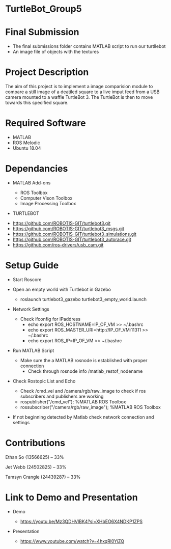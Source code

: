 # TurtleBot_Group5

# Final Submission
- The final submissions folder contains MATLAB script to run our turtllebot
- An image file of objects with the textures 


# Project Description

The aim of this project is to implement a image comparision module to compare a still image of a deatiled square to a live imput feed from a USB camera mounted to a waffle TurtleBot 3. The TurtleBot is then to move towards this specified square.


# Required Software

* MATLAB
* ROS Melodic
* Ubuntu 18.04

# Dependancies

* MATLAB Add-ons
  - ROS Toolbox
  - Computer Vison Toolbox
  - Image Processing Toolbox
    
 * TURTLEBOT
  - https://github.com/ROBOTIS-GIT/turtlebot3.git
  - https://github.com/ROBOTIS-GIT/turtlebot3_msgs.git
  - https://github.com/ROBOTIS-GIT/turtlebot3_simulations.git
  - https://github.com/ROBOTIS-GIT/turtlebot3_autorace.git
  - https://github.com/ros-drivers/usb_cam.git
   

# Setup Guide
  * Start Roscore

  * Open an empty world with Turtlebot in Gazebo
    - roslaunch turtlebot3_gazebo turtlebot3_empty_world.launch

  * Network Settings
    * Check ifconfig for IPaddress
      - echo export ROS_HOSTNAME=IP_OF_VM >> ~/.bashrc
      - echo export ROS_MASTER_URI=http://IP_OF_VM:11311 >> ~/.bashrc
      - echo export ROS_IP=IP_OF_VM >> ~/.bashrc
     
  * Run MATLAB Script
    * Make sure the a MATLAB rosnode is established with proper connection
      - Check through rosnode info /matlab_restof_nodename


  * Check Rostopic List and Echo
    - Check /cmd_vel and /camera/rgb/raw_image to check if ros subscribers and publishers are working
    - rospublisher("/cmd_vel"); %MATLAB ROS Toolbox
    - rossubscriber("/camera/rgb/raw_image"); %MATLAB ROS Toolbox
      
  *  If not beginning detected by Matlab check network connection and settings


# Contributions

Ethan So (13566625) – 33%

Jet Webb	(24502825) – 33%

Tamsyn Crangle (24439287) – 33%


# Link to Demo and Presentation

* Demo
  - https://youtu.be/Mz3QDHVlBK4?si=XHbEO6X4NDKP1ZPS
    
* Presentation
  - https://www.youtube.com/watch?v=4hxqRl0YiZQ
